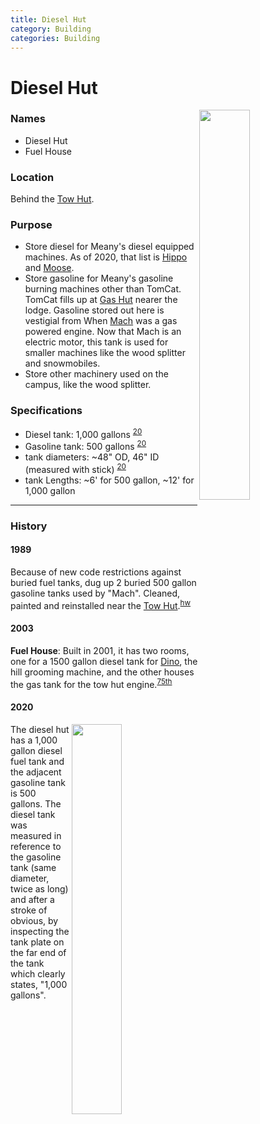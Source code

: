 ```yaml
---
title: Diesel Hut
category: Building
categories: Building
---
```

# Diesel Hut
<img src="/img/2020-Diesel-Hut.jpeg" style="width: 40%" align="right">

### Names
* Diesel Hut
* Fuel House

### Location
Behind the [Tow Hut](/Building/Tow-Hut).

### Purpose
- Store diesel for Meany's diesel equipped machines. As of 2020, that list is [Hippo](/Machine/Hippo) and [Moose](/Machine/Moose).
- Store gasoline for Meany's gasoline burning machines other than TomCat. TomCat fills up at [Gas Hut](/Building/Gas-Hut) nearer the lodge. Gasoline stored out here is vestigial from When [Mach](Mach) was a gas powered engine. Now that Mach is an electric motor, this tank is used for smaller machines like the wood splitter and snowmobiles.
- Store other machinery used on the campus, like the wood splitter.

### Specifications
- Diesel tank: 1,000 gallons <sup>[20][20]</sup>
- Gasoline tank: 500 gallons <sup>[20][20]</sup>
- tank diameters: ~48" OD, 46" ID (measured with stick) <sup>[20][20]</sup>
- tank Lengths: ~6' for 500 gallon, ~12' for 1,000 gallon

---
### History

#### 1989

Because of new code restrictions against buried fuel tanks, dug up 2 buried 500 gallon gasoline tanks used by "Mach". Cleaned, painted and reinstalled near the [Tow Hut](/Building/Tow-Hut).<sup>[hw][]</sup>

#### 2003

**Fuel House**: Built in 2001, it has two rooms, one for a 1500 gallon diesel tank for [Dino](/Machine/Dino), the hill grooming machine, and the other houses the gas tank for the tow hut engine.<sup>[75th][]</sup>

#### 2020
<img src="/img/2020-diesel-tank.jpeg" style="width: 40%" align="right">

The diesel hut has a 1,000 gallon diesel fuel tank and the adjacent gasoline tank is 500 gallons. The diesel tank was measured in reference to the gasoline tank (same diameter, twice as long) and after a stroke of obvious, by inspecting the tank plate on the far end of the tank which clearly states, "1,000 gallons".

[20]: #2020
[75th]: Anniversary#75th
[hw]: History-Walt
